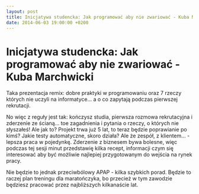 ```yaml
---
layout: post
title: Inicjatywa studencka: Jak programować aby nie zwariować - Kuba Marchwicki
date: 2014-06-03 19:00:00 +0200
---
```

# Inicjatywa studencka: Jak programować aby nie zwariować - Kuba Marchwicki

<p>Taka prezentacja remix: dobre praktyki w programowaniu oraz 7 rzeczy których nie uczyli na informatyce... a o co zapytają podczas pierwszej rekrutacji.</p> <p>



No więc z reguły jest tak: kończysz studia, pierwsza rozmowa rekrutacyjna i zderzenie ze ścianą... toe zagadnienia i pytania o rzeczy, o których nie słyszałeś! Ale jak to? Projekt trwa już 5 lat, to teraz będzie poprawianie po kimś? Jakie testy automatyczne, skoro działa? Ale że zespół, z klientem... - lepsza praca w pojedynkę. Zderzenie z biznesem bywa bolesne, więc podczas tej sesji minut przedstawię kilka recept, informacji czym się interesować aby być możliwie najlepiej przygotowanym do wejścia na rynek pracy.</p> <p>Nie będzie to jednak przeciwbólowy APAP - kilka szybkich porad. Będzie to raczej plan treningu dla maratończyka, bo przecież w tym zawodzie będziesz pracować przez najbliższych kilkanaście lat.</p>

